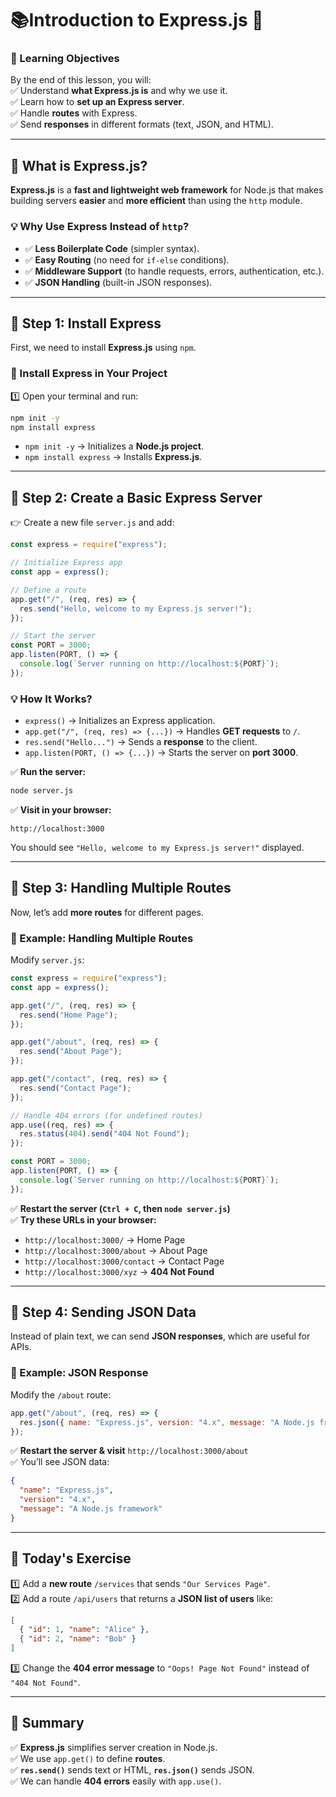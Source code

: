 # **📚Introduction to Express.js 🚀**  

### **🎯 Learning Objectives**  
By the end of this lesson, you will:  
✅ Understand **what Express.js is** and why we use it.  
✅ Learn how to **set up an Express server**.  
✅ Handle **routes** with Express.  
✅ Send **responses** in different formats (text, JSON, and HTML).  

---

## **🔹 What is Express.js?**
**Express.js** is a **fast and lightweight web framework** for Node.js that makes building servers **easier** and **more efficient** than using the `http` module.  

### **💡 Why Use Express Instead of `http`?**
- ✅ **Less Boilerplate Code** (simpler syntax).  
- ✅ **Easy Routing** (no need for `if-else` conditions).  
- ✅ **Middleware Support** (to handle requests, errors, authentication, etc.).  
- ✅ **JSON Handling** (built-in JSON responses).  

---

## **🔹 Step 1: Install Express**
First, we need to install **Express.js** using `npm`.  

### **📌 Install Express in Your Project**
1️⃣ Open your terminal and run:  
```sh
npm init -y
npm install express
```
- `npm init -y` → Initializes a **Node.js project**.  
- `npm install express` → Installs **Express.js**.  

---

## **🔹 Step 2: Create a Basic Express Server**
👉 Create a new file `server.js` and add:  

```js
const express = require("express");

// Initialize Express app
const app = express();

// Define a route
app.get("/", (req, res) => {
  res.send("Hello, welcome to my Express.js server!");
});

// Start the server
const PORT = 3000;
app.listen(PORT, () => {
  console.log(`Server running on http://localhost:${PORT}`);
});
```

### **💡 How It Works?**
- `express()` → Initializes an Express application.  
- `app.get("/", (req, res) => {...})` → Handles **GET requests** to `/`.  
- `res.send("Hello...")` → Sends a **response** to the client.  
- `app.listen(PORT, () => {...})` → Starts the server on **port 3000**.  

✅ **Run the server:**  
```sh
node server.js
```
✅ **Visit in your browser:**  
```
http://localhost:3000
```
You should see `"Hello, welcome to my Express.js server!"` displayed.  

---

## **🔹 Step 3: Handling Multiple Routes**
Now, let’s add **more routes** for different pages.

### **📌 Example: Handling Multiple Routes**
Modify `server.js`:  

```js
const express = require("express");
const app = express();

app.get("/", (req, res) => {
  res.send("Home Page");
});

app.get("/about", (req, res) => {
  res.send("About Page");
});

app.get("/contact", (req, res) => {
  res.send("Contact Page");
});

// Handle 404 errors (for undefined routes)
app.use((req, res) => {
  res.status(404).send("404 Not Found");
});

const PORT = 3000;
app.listen(PORT, () => {
  console.log(`Server running on http://localhost:${PORT}`);
});
```

✅ **Restart the server (`Ctrl + C`, then `node server.js`)**  
✅ **Try these URLs in your browser:**  
- `http://localhost:3000/` → Home Page  
- `http://localhost:3000/about` → About Page  
- `http://localhost:3000/contact` → Contact Page  
- `http://localhost:3000/xyz` → **404 Not Found**  

---

## **🔹 Step 4: Sending JSON Data**
Instead of plain text, we can send **JSON responses**, which are useful for APIs.

### **📌 Example: JSON Response**
Modify the `/about` route:
```js
app.get("/about", (req, res) => {
  res.json({ name: "Express.js", version: "4.x", message: "A Node.js framework" });
});
```
✅ **Restart the server & visit** `http://localhost:3000/about`  
✅ You’ll see JSON data:  
```json
{
  "name": "Express.js",
  "version": "4.x",
  "message": "A Node.js framework"
}
```

---

## **📌 Today's Exercise**
1️⃣ Add a **new route** `/services` that sends `"Our Services Page"`.  
2️⃣ Add a route `/api/users` that returns a **JSON list of users** like:  
```json
[
  { "id": 1, "name": "Alice" },
  { "id": 2, "name": "Bob" }
]
```
3️⃣ Change the **404 error message** to `"Oops! Page Not Found"` instead of `"404 Not Found"`.  

---

## **📌 Summary**
✅ **Express.js** simplifies server creation in Node.js.  
✅ We use `app.get()` to define **routes**.  
✅ **`res.send()`** sends text or HTML, **`res.json()`** sends JSON.  
✅ We can handle **404 errors** easily with `app.use()`.  
